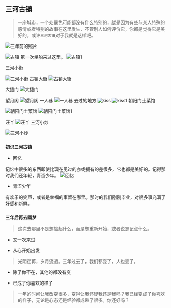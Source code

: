 ##    三河古镇
> 一座城市，一个处景色可能都没有什么特别的，就是因为有些与某人特殊的感情或者特别的故事在这里发生，不管别人如何评价它，你都是觉得它是美好的。或许`三河古镇`对于我就是这样吧。

![三年前的照片](http://o79aoyxqj.bkt.clouddn.com/%E4%B8%89%E6%B2%B3%E5%8F%A4%E9%95%87%EF%BC%883%E5%B9%B4%E5%89%8D%EF%BC%89.jpg?e=1463539820&token=M44ZEL3_F3JhOmUiTmbHO5-KPUR3duKzPM4H9uu5:O5YkhxjrKGF97WrOF68qbIyI028)

![古镇](http://o79aoyxqj.bkt.clouddn.com/%E5%8F%A4%E9%95%872.jpg?e=1464780878&token=M44ZEL3_F3JhOmUiTmbHO5-KPUR3duKzPM4H9uu5:6IBb4qtMUngQ48HbUPVPLP9PJL8)
第一次坐船来过这里。
![古镇1](http://o79aoyxqj.bkt.clouddn.com/%E5%8F%A4%E9%95%871.jpg?e=1464780878&token=M44ZEL3_F3JhOmUiTmbHO5-KPUR3duKzPM4H9uu5:6LGoKzmlk-WK-peZWMKhevVtMP4)

三河小街

![三河小街](http://o79aoyxqj.bkt.clouddn.com/%E4%B8%89%E6%B2%B3%E5%B0%8F%E8%A1%97.jpeg?e=1464785789&token=M44ZEL3_F3JhOmUiTmbHO5-KPUR3duKzPM4H9uu5:PilKkjvirg4GZTH_NEWCdAM2YiY)
古镇大街
![古镇大街](http://o79aoyxqj.bkt.clouddn.com/%E5%8F%A4%E9%95%87%E5%A4%A7%E8%A1%97.jpeg?e=1464785789&token=M44ZEL3_F3JhOmUiTmbHO5-KPUR3duKzPM4H9uu5:khuJ_QPCCHVLqRI_w5d8xbWqNJE)

大捷门
![大捷门](http://o79aoyxqj.bkt.clouddn.com/%E5%A4%A7%E6%8D%B7%E9%97%A8.jpeg?e=1464785789&token=M44ZEL3_F3JhOmUiTmbHO5-KPUR3duKzPM4H9uu5:se3DYf7vjafj-lGuyTtHM94KUWA)

望月阁
![望月阁](http://o79aoyxqj.bkt.clouddn.com/%E6%9C%9B%E6%9C%88%E9%98%81.jpeg?e=1464785789&token=M44ZEL3_F3JhOmUiTmbHO5-KPUR3duKzPM4H9uu5:vs4570ErEhWovtxPdCSYqA0nnVw)
一人巷
![一人巷](http://o79aoyxqj.bkt.clouddn.com/%E4%B8%80%E4%B8%AA%E4%BA%BA%E5%B7%B7.jpeg?e=1464785789&token=M44ZEL3_F3JhOmUiTmbHO5-KPUR3duKzPM4H9uu5:lejW6roeXKD5wA65l3rD_irjUyQ)
去过的地方
![kiss](http://o79aoyxqj.bkt.clouddn.com/kiss.jpg?e=1464785789&token=M44ZEL3_F3JhOmUiTmbHO5-KPUR3duKzPM4H9uu5:PNkGAHLA-81smEGD0pJTUaqhaf8)
![kiss1](http://o79aoyxqj.bkt.clouddn.com/kiss1.jpg?e=1464785789&token=M44ZEL3_F3JhOmUiTmbHO5-KPUR3duKzPM4H9uu5:OIfzqk0oX4lojBNqeCetePBtUhU)
朝阳门土菜馆

![朝阳门土菜馆](http://o79aoyxqj.bkt.clouddn.com/%E6%9C%9D%E9%98%B3%E9%97%A8%E5%9C%9F%E8%8F%9C%E9%A6%861.jpg?e=1464785789&token=M44ZEL3_F3JhOmUiTmbHO5-KPUR3duKzPM4H9uu5:Gh4sUGZlQ-12pVOWw83t0I1NQJ4)
![朝阳门土菜馆1](http://o79aoyxqj.bkt.clouddn.com/%E6%9C%9D%E9%98%B3%E9%97%A8%E5%9C%9F%E8%8F%9C%E9%A6%86.jpg?e=1464785789&token=M44ZEL3_F3JhOmUiTmbHO5-KPUR3duKzPM4H9uu5:STVxjs65AOxOiXGxfjfQRHizf00)

汪丫
![汪丫](http://o79aoyxqj.bkt.clouddn.com/%E6%B1%AA%E4%B8%AB.jpg?e=1464785789&token=M44ZEL3_F3JhOmUiTmbHO5-KPUR3duKzPM4H9uu5:X7nH6iJ-U0awk59jqxRxmoQcFLc)
三河小炒

![三河小炒](http://o79aoyxqj.bkt.clouddn.com/%E4%B8%89%E6%B2%B3%E5%B0%8F%E7%82%92.jpg?e=1464785789&token=M44ZEL3_F3JhOmUiTmbHO5-KPUR3duKzPM4H9uu5:xurVYZw3Zgs-Axlkn51k7a53EGk)


### `初识三河古镇`

- 回忆

记忆中很多的东西即使比现在见过的亦或拥有的差很多，它也都是美好的。记得那时我们还年轻，青涩少年。
![回忆](http://o79aoyxqj.bkt.clouddn.com/kiss.jpg?e=1464780878&token=M44ZEL3_F3JhOmUiTmbHO5-KPUR3duKzPM4H9uu5:I_Hze7C0r4795INYLcUUkaKL1Hc)


- 青涩少年

有欢乐的笑声，或者是幸福的事留在哪里。那时的我们刚刚毕业，对很多事充满了好感和新鲜。



















### `三年后再去圆梦`
> 这次去那里不是想捡起什么，而是想重新开始，或者说忘记点什么。

- 又一次来过



- 从心开始出发

 


> 光阴荏苒，岁月流逝。三年过去了，我们都变了，人也变了。

- 除了你不在，其他的都没有变

- 已成了你喜欢的样子

> 一年的时间让我改变很多，变得让我怀疑我还是我吗？我已经变成了你喜欢的样子，无论是心态还是经验都成熟了很多。你还好吗？








